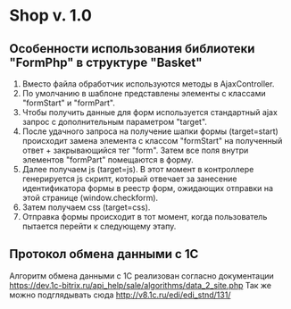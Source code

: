 Shop v. 1.0
=========

Особенности использования библиотеки "FormPhp" в структуре "Basket"
---
1. Вместо файла обработчик используются методы в AjaxController.
2. По умолчанию в шаблоне представлены элементы с классами "formStart" и "formPart".
3. Чтобы получить данные для форм используется стандартный ajax запрос с дополнительным параметром "target". 
4. После удачного запроса на получение шапки формы (target=start) происходит замена элемента с классом "formStart" на полученный ответ + закрывающийся тег "form". Затем все поля внутри элементов "formPart" помещаются в форму.
5. Далее получаем js (target=js). В этот момент в контроллере генерируется js скрипт, который отвечает за занесение идентификатора формы в реестр форм, ожидающих отправки на этой странице (window.checkform).
6. Затем получаем css (target=css).
7. Отправка формы происходит в тот момент, когда пользователь пытается перейти к следующему этапу.

Протокол обмена данными с 1C
---
Алгоритм обмена данными с 1С реализован согласно документации
https://dev.1c-bitrix.ru/api_help/sale/algorithms/data_2_site.php
Так же можно подглядывать сюда http://v8.1c.ru/edi/edi_stnd/131/
